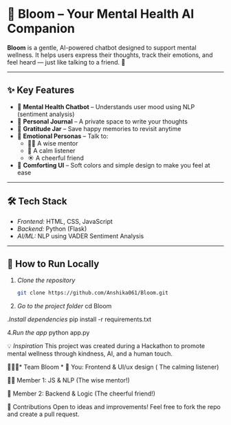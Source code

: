 
# 🌸 Bloom – Your Mental Health AI Companion

**Bloom** is a gentle, AI-powered chatbot designed to support mental wellness. It helps users express their thoughts, track their emotions, and feel heard — just like talking to a friend. 🌼

---

## ✨ Key Features
- 🧠 **Mental Health Chatbot** – Understands user mood using NLP (sentiment analysis)
- 📓 **Personal Journal** – A private space to write your thoughts
- 💌 **Gratitude Jar** – Save happy memories to revisit anytime
- 🌱 **Emotional Personas** – Talk to:
  - 🧘‍♂️ A wise mentor
  - 🌊 A calm listener
  - ☀️ A cheerful friend
- 🌙 **Comforting UI** – Soft colors and simple design to make you feel at ease

---
## 🛠 Tech Stack
- *Frontend:* HTML, CSS, JavaScript
- *Backend:* Python (Flask)
- *AI/ML:* NLP using VADER Sentiment Analysis

---

## 🚀 How to Run Locally

1. *Clone the repository*
   ```bash
   git clone https://github.com/Anshika061/Bloom.git

 2. *Go to the project folder*
 cd Bloom

.*Install dependencies*
pip install -r requirements.txt

4.*Run the app*
python app.py

💡 *Inspiration*
This project was created during a Hackathon to promote mental wellness through kindness, AI, and a human touch.

🧑‍🤝‍🧑* Team Bloom *
🌿 You: Frontend & UI/ux design ( The calming listener)

🧘‍♂️ Member 1: JS & NLP (The wise mentor!)

🎉 Member 2: Backend & Logic (The cheerful friend!)


🤝 Contributions
Open to ideas and improvements! Feel free to fork the repo and create a pull request.
